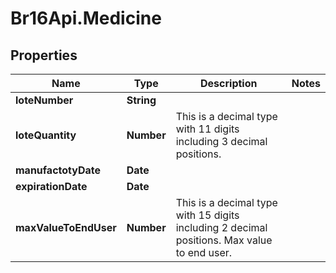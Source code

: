 # Br16Api.Medicine

## Properties
Name | Type | Description | Notes
------------ | ------------- | ------------- | -------------
**loteNumber** | **String** |  | 
**loteQuantity** | **Number** | This is a decimal type with 11 digits including 3 decimal positions. | 
**manufactotyDate** | **Date** |  | 
**expirationDate** | **Date** |  | 
**maxValueToEndUser** | **Number** | This is a decimal type with 15 digits including 2 decimal positions.  Max value to end user. | 


